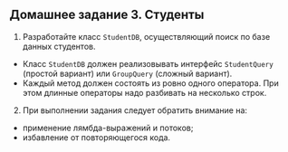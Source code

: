 ## Домашнее задание 3. Студенты
1. Разработайте класс `StudentDB`, осуществляющий поиск по базе данных студентов.  
* Класс `StudentDB` должен реализовывать интерфейс `StudentQuery` (простой вариант) или `GroupQuery` (сложный вариант).  
* Каждый метод должен состоять из ровно одного оператора. При этом длинные операторы надо разбивать на несколько строк.  

2. При выполнении задания следует обратить внимание на:  
* применение лямбда-выражений и потоков;  
* избавление от повторяющегося кода.  
